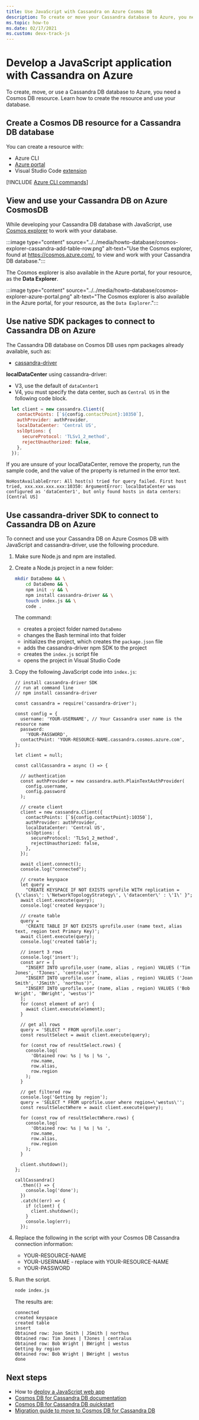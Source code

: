 ```yaml
---
title: Use JavaScript with Cassandra on Azure Cosmos DB
description: To create or move your Cassandra database to Azure, you need a Cosmos DB resource. 
ms.topic: how-to
ms.date: 02/17/2021
ms.custom: devx-track-js
---
```


# Develop a JavaScript application with Cassandra on Azure


To create, move, or use a Cassandra DB database to Azure, you need a Cosmos DB resource. Learn how to create the resource and use your database.

## Create a Cosmos DB resource for a Cassandra DB database

You can create a resource with:

* Azure CLI
* [Azure portal](https://portal.azure.com)
* Visual Studio Code [extension](https://marketplace.visualstudio.com/items?itemName=ms-azuretools.vscode-cosmosdb)

[!INCLUDE [Azure CLI commands](../../includes/azure-cli-cassandra-db.md)]

## View and use your Cassandra DB on Azure CosmosDB

While developing your Cassandra DB database with JavaScript, use [Cosmos explorer](https://cosmos.azure.com/) to work with your database. 

:::image type="content" source="../../media/howto-database/cosmos-explorer-cassandra-add-table-row.png" alt-text="Use the Cosmos explorer, found at https://cosmos.azure.com/, to view and work with your Cassandra DB database.":::


The Cosmos explorer is also available in the Azure portal, for your resource, as the **Data Explorer**.


:::image type="content" source="../../media/howto-database/cosmos-explorer-azure-portal.png" alt-text="The Cosmos explorer is also available in the Azure portal, for your resource, as the `Data Explorer`.":::

## Use native SDK packages to connect to Cassandra DB on Azure

The Cassandra DB database on Cosmos DB uses npm packages already available, such as:

* [cassandra-driver](https://www.npmjs.com/package/cassandra-driver)

**localDataCenter** using cassandra-driver:

* V3, use the default of `dataCenter1`
* V4, you must specify the data center, such as `Central US` in the following code block. 

```javascript
  let client = new cassandra.Client({
    contactPoints: [`${config.contactPoint}:10350`],
    authProvider: authProvider,
    localDataCenter: 'Central US',
    sslOptions: {
      secureProtocol: 'TLSv1_2_method',
      rejectUnauthorized: false,
    },
  });
``` 

If you are unsure of your localDataCenter, remove the property, run the sample code, and the value of the property is returned in the error text. 

```text
NoHostAvailableError: All host(s) tried for query failed. First host tried, xxx.xxx.xxx.xxx:10350: ArgumentError: localDataCenter was configured as 'dataCenter1', but only found hosts in data centers: [Central US]
```

## Use cassandra-driver SDK to connect to Cassandra DB on Azure

To connect and use your Cassandra DB on Azure Cosmos DB with JavaScript and cassandra-driver, use the following procedure.

1. Make sure Node.js and npm are installed.
1. Create a Node.js project in a new folder:

    ```bash
    mkdir DataDemo && \
        cd DataDemo && \
        npm init -y && \
        npm install cassandra-driver && \
        touch index.js && \
        code .
    ```

    The command:
    * creates a project folder named `DataDemo`
    * changes the Bash terminal into that folder
    * initializes the project, which creates the `package.json` file
    * adds the cassandra-driver npm SDK to the project
    * creates the `index.js` script file
    * opens the project in Visual Studio Code

1. Copy the following JavaScript code into `index.js`:

    ```nodejs
    // install cassandra-driver SDK
    // run at command line
    // npm install cassandra-driver

    const cassandra = require('cassandra-driver');
    
    const config = {
      username: 'YOUR-USERNAME', // Your Cassandra user name is the resource name 
      password:
        'YOUR-PASSWORD',
      contactPoint: 'YOUR-RESOURCE-NAME.cassandra.cosmos.azure.com',
    };
    
    let client = null;
    
    const callCassandra = async () => {

      // authentication 
      const authProvider = new cassandra.auth.PlainTextAuthProvider(
        config.username,
        config.password
      );
    
      // create client
      client = new cassandra.Client({
        contactPoints: [`${config.contactPoint}:10350`],
        authProvider: authProvider,
        localDataCenter: 'Central US',
        sslOptions: {
          secureProtocol: 'TLSv1_2_method',
          rejectUnauthorized: false,
        },
      });
    
      await client.connect();
      console.log("connected");
      
      // create keyspace
      let query =
        "CREATE KEYSPACE IF NOT EXISTS uprofile WITH replication = {\'class\': \'NetworkTopologyStrategy\', \'datacenter\' : \'1\' }";
      await client.execute(query);
      console.log('created keyspace');
    
      // create table
      query =
        'CREATE TABLE IF NOT EXISTS uprofile.user (name text, alias text, region text Primary Key)';
      await client.execute(query);
      console.log('created table');
    
      // insert 3 rows
      console.log('insert');
      const arr = [
        "INSERT INTO uprofile.user (name, alias , region) VALUES ('Tim Jones', 'TJones', 'centralus')",
        "INSERT INTO uprofile.user (name, alias , region) VALUES ('Joan Smith', 'JSmith', 'northus')",
        "INSERT INTO uprofile.user (name, alias , region) VALUES ('Bob Wright', 'BWright', 'westus')"
      ];
      for (const element of arr) {
        await client.execute(element);
      }
    
      // get all rows
      query = 'SELECT * FROM uprofile.user';
      const resultSelect = await client.execute(query);
    
      for (const row of resultSelect.rows) {
        console.log(
          'Obtained row: %s | %s | %s ',
          row.name,
          row.alias,
          row.region
        );
      }
    
      // get filtered row
      console.log('Getting by region');
      query = 'SELECT * FROM uprofile.user where region=\'westus\'';
      const resultSelectWhere = await client.execute(query);
    
      for (const row of resultSelectWhere.rows) {
        console.log(
          'Obtained row: %s | %s | %s ',
          row.name,
          row.alias,
          row.region
        );
      }
    
      client.shutdown();
    };
    
    callCassandra()
      .then(() => {
        console.log('done');
      })
      .catch((err) => {
        if (client) {
          client.shutdown();
        }
        console.log(err);
      });

    ```
 
1. Replace the following in the script with your Cosmos DB Cassandra connection information:

    * YOUR-RESOURCE-NAME
    * YOUR-USERNAME - replace with YOUR-RESOURCE-NAME
    * YOUR-PASSWORD

1. Run the script.

    ```bash
    node index.js
    ```

    The results are:

    ```console
    connected
    created keyspace
    created table
    insert
    Obtained row: Joan Smith | JSmith | northus 
    Obtained row: Tim Jones | TJones | centralus 
    Obtained row: Bob Wright | BWright | westus
    Getting by region
    Obtained row: Bob Wright | BWright | westus 
    done
    ```

## Next steps

* How to [deploy a JavaScript web app](../deploy-web-app.md)
* [Cosmos DB for Cassandra DB documentation](/azure/cosmos-db/cassandra-introduction)
* [Cosmos DB for Cassandra DB quickstart](/azure/cosmos-db/create-cassandra-nodejs)
* [Migration guide to move to Cosmos DB for Cassandra DB](/azure/cosmos-db/cassandra-migrate-cosmos-db-databricks)
